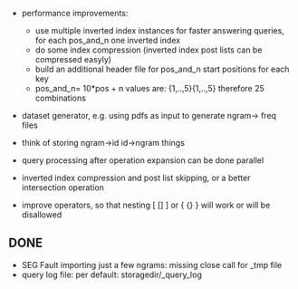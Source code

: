 * performance improvements:
    * use multiple inverted index instances for faster answering queries,
        for each pos_and_n one inverted index
    * do some index compression (inverted index post lists can be compressed easyly)
    * build an additional header file for pos_and_n start positions for each key
    * pos_and_n= 10*pos + n  values are:
        {1,..,5}{1,..,5} therefore 25 combinations

* dataset generator, e.g. using pdfs as input to generate ngram-> freq files
* think of storing ngram->id id->ngram things
* query processing after operation expansion can be done parallel
* inverted index compression and post list skipping, or a better intersection operation
* improve operators, so that nesting [ [] ] or { {} } will work or will be disallowed


DONE
----

* SEG Fault importing just a few ngrams: missing close call for _tmp file
* query log file: per default: storagedir/_query_log
